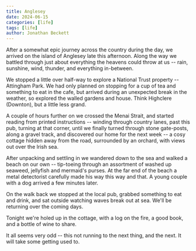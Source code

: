 ```yaml
---
title: Anglesey
date: 2024-06-15
categories: [life]
tags: [life]
author: Jonathan Beckett
---
```


After a somewhat epic journey across the country during the day, we arrived on the island of Anglesey late this afternoon. Along the way we battled through just about everything the heavens could throw at us -- rain, sunshine, wind, thunder, and everything in-between.

We stopped a little over half-way to explore a National Trust property -- Attingham Park. We had only planned on stopping for a cup of tea and something to eat in the cafe, but arrived during an unexpected break in the weather, so explored the walled gardens and house. Think Highclere (Downton), but a little less grand.

A couple of hours further on we crossed the Menai Strait, and started reading from printed instructions -- winding through country lanes, past this pub, turning at that corner, until we finally turned through stone gate-posts, along a gravel track, and discovered our home for the next week -- a cosy cottage hidden away from the road, surrounded by an orchard, with views out over the Irish sea.

After unpacking and settling in we wandered down to the sea and walked a beach on our own -- tip-toeing through an assortment of washed up seaweed, jellyfish and mermaid's purses. At the far end of the beach a metal detectorist carefully made his way this way and that. A young couple with a dog arrived a few minutes later.

On the walk back we stopped at the local pub, grabbed something to eat and drink, and sat outside watching waves break out at sea. We'll be returning over the coming days.

Tonight we're holed up in the cottage, with a log on the fire, a good book, and a bottle of wine to share.

It all seems very odd -- this not running to the next thing, and the next. It will take some getting used to.